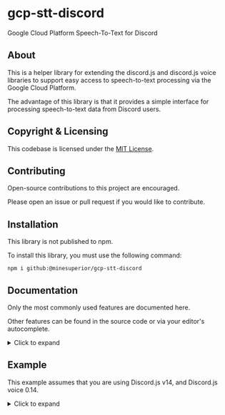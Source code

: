 # gcp-stt-discord

Google Cloud Platform Speech-To-Text for Discord

## About

This is a helper library for extending the discord.js and discord.js voice libraries to support easy access to speech-to-text processing via the Google Cloud Platform.

The advantage of this library is that it provides a simple interface for processing speech-to-text data from Discord users.

## Copyright & Licensing

This codebase is licensed under the [MIT License](./LICENSE.md).

## Contributing

Open-source contributions to this project are encouraged.

Please open an issue or pull request if you would like to contribute.

## Installation

This library is not published to npm.

To install this library, you must use the following command:

```
npm i github:@minesuperior/gcp-stt-discord
```

## Documentation

Only the most commonly used features are documented here.

Other features can be found in the source code or via your editor's autocomplete.

<details>

<summary>Click to expand</summary>

### `attachSpeechEvent`

Attaches custom event listeners to the client.

This should be done before the client is ready.

#### Parameters

| Name      | Type                       | Description                             |
|-----------|----------------------------|-----------------------------------------|
| `options` | `AttachSpeechEventOptions` | Options for attaching the speech event. |

##### `AttachSpeechEventOptions`

| Name                  | Type                                 | Description                                                           |
|-----------------------|--------------------------------------|-----------------------------------------------------------------------|
| `key`                 | `string`                             | The Google Cloud Platform API key.                                    |
| `client`              | `Discord.Client`                     | The discord.js client.                                                |
| `shouldProcessUserId` | `(discordUserId: string) => boolean` | A function that returns true if the user's voice should be processed. |

#### Returns

`void`

### `Events`

The events emitted by the discord.js client injected by this library.

| Name           | Parameters     | Description                            |
|----------------|----------------|----------------------------------------|
| `Error`        | `SpeechError`  | Emitted when an error occurs.          |
| `VoiceMessage` | `VoiceMessage` | Emitted when a user finishes speaking. |

### `SpeechError`

An error that occurred within this library or dependencies.

| Name      | Type              | Description                                   |
|-----------|-------------------|-----------------------------------------------|
| `code`    | `SpeechErrorCode` | A custom error code provided by this library. |
| `message` | `string`          | The error message.                            |
| `error`   | `Error`           | The error that occurred.                      |

#### `SpeechErrorCode`

| Name                           | Description                                           |
|--------------------------------|-------------------------------------------------------|
| `NetworkRequest`               | An error occurred while making a network request.     |
| `NetworkResponse`              | An error occurred while receiving a network response. |
| `CreateVoiceMessage`           | An error occurred while creating a voice message.     |
| `VoiceConnectionStatusTimeout` | The voice connection status did not change in time.   |
| `OpusStream`                   | An error occurred within an opus stream.              |

### `VoiceMessage`

A voice message is an instance of a user's voice data.

#### Properties

| Name         | Type                           | Description                                             |
|--------------|--------------------------------|---------------------------------------------------------|
| `client`     | `Discord.Client`               | The discord.js client.                                  |
| `userId`     | `string`                       | The user's identifier.                                  |
| `channelId`  | `string`                       | The channel's identifier.                               |
| `connection` | `DiscordVoice.VoiceConnection` | The voice connection.                                   |
| `monoBuffer` | `Buffer`                       | The audio represented as a 48kHz PCM mono audio buffer. |
| `duration`   | `number`                       | The duration of the voice message in seconds.           |

#### Methods

| Name        | Parameters | Return Type                               | Description                                     |
|-------------|------------|-------------------------------------------|-------------------------------------------------|
| `recognize` | n/a        | `Promise<SpeechToTextApiResponsePayload>` | A promise to resolve a transcribe from GCP STT. |

#### `SpeechToTextApiResponsePayload`

Refer to the Google Cloud Platform's Speech-To-Text Api's [documentation](https://cloud.google.com/speech-to-text/docs/reference/rest/v1/speech/recognize#response-body) for more information.

</details>

## Example

This example assumes that you are using Discord.js v14, and Discord.js voice 0.14.

<details>

<summary>Click to expand</summary>

```typescript
import * as Discord from 'discord.js';

import * as DiscordSpeechRecognition from '@minesuperior/gcp-stt-discord';

//------------------------------------------------------------//

const gcp_stt_api_key = process.env.GCP_STT_API_KEY as string | undefined;
if (!gcp_stt_api_key?.length) throw new Error('GCP_STT_API_KEY is not set');

const discord_bot_token = process.env.DISCORD_BOT_TOKEN as string | undefined;
if (!discord_bot_token?.length) throw new Error('DISCORD_BOT_TOKEN is not set');

//------------------------------------------------------------//

const discord_client = new Discord.Client({
  intents: [
    Discord.GatewayIntentBits.Guilds,
    Discord.GatewayIntentBits.GuildVoiceStates,
  ],
});

// Attaches custom event listeners to the client.
// This should be done before the client is ready.
DiscordSpeechRecognition.attachSpeechEvent({
  key: gcp_stt_api_key,
  client: discord_client,
  shouldProcessUserId: (userId) => {
    // Assuming that the bot is currently in a voice channel with a user,
    // every time that a user in the voice channel starts speaking,
    // this function will be called to check if the user's voice should be processed

    // You should ignore bots, system accounts, and people who do not want to be processed.
    // That includes preventing this bot from processing its own voice.

    // Due to laws such as GDPR, it is highly recommended to
    // have users opt-in to your bot's speech recognition.

    // return true to process the user's voice.
    // return false to not process the user's voice.

    return true; // process all users
  },
});

//------------------------------------------------------------//

client.on(DiscordSpeechRecognition.Events.Error, (speechError: DiscordSpeechRecognition.SpeechError) => {
  // It is highly recommended to only listen to errors that you care about.
  // Use `speechError.code` and the enum `SpeechErrorCode` to filter.
});

client.on(DiscordSpeechRecognition.Events.VoiceMessage, (voiceMessage: DiscordSpeechRecognition.VoiceMessage) => {
  // This event is fired every time a user finishes speaking.
  // The `voiceMessage` parameter contains the user's voice data.
  // You should check the duration of the voice message to make sure it isn't too short or too long.

  if (
    voiceMessage.duration < 1 ||
    voiceMessage.duration > 30
  ) return; // voice message is too short or too long

  const { results, totalBilledTime } = await voiceMessage.recognize();

  const [ firstResult ] = results;
  if (!firstResult) return; // first result is not present

  if (!firstResult.isFinal) return; // result is not final (not done processing)

  const [ firstAlternative ] = firstResult.alternatives;
  if (!firstAlternative) return; // first alternative is not present

  const { transcript, confidence } = firstAlternative;

  // do something with the `transcript`, `confidence`, and `totalBilledTime`
});

client.on(Discord.Events.ClientReady, () => {
  // have the bot join a voice channel somehow
  // then, the bot will start processing voice messages
});

//------------------------------------------------------------//

client.login(discord_bot_token);
```

</details>

